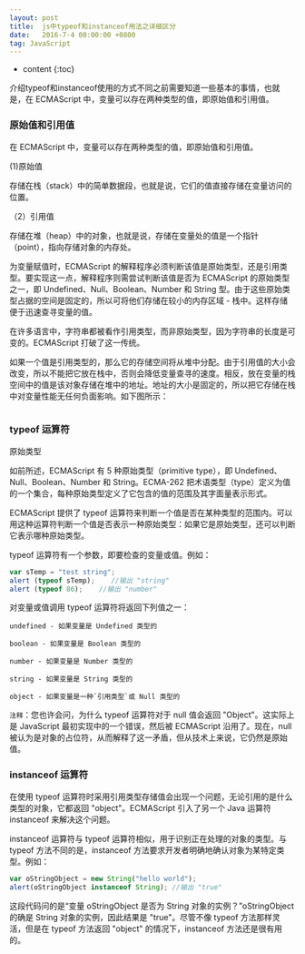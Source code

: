 ```yaml
---
layout: post
title:  js中typeof和instanceof用法之详细区分
date:   2016-7-4 00:00:00 +0800
tag: JavaScript 
---
```

* content
{:toc}
<!-- more -->

介绍typeof和instanceof使用的方式不同之前需要知道一些基本的事情，也就是，在 ECMAScript 中，变量可以存在两种类型的值，即原始值和引用值。

### 原始值和引用值

在 ECMAScript 中，变量可以存在两种类型的值，即原始值和引用值。

(1)原始值

存储在栈（stack）中的简单数据段，也就是说，它们的值直接存储在变量访问的位置。

（2）引用值

存储在堆（heap）中的对象，也就是说，存储在变量处的值是一个指针（point），指向存储对象的内存处。

为变量赋值时，ECMAScript 的解释程序必须判断该值是原始类型，还是引用类型。要实现这一点，解释程序则需尝试判断该值是否为 ECMAScript 的原始类型之一，即 Undefined、Null、Boolean、Number 和 String 型。由于这些原始类型占据的空间是固定的，所以可将他们存储在较小的内存区域 - 栈中。这样存储便于迅速查寻变量的值。

在许多语言中，字符串都被看作引用类型，而非原始类型，因为字符串的长度是可变的。ECMAScript 打破了这一传统。

如果一个值是引用类型的，那么它的存储空间将从堆中分配。由于引用值的大小会改变，所以不能把它放在栈中，否则会降低变量查寻的速度。相反，放在变量的栈空间中的值是该对象存储在堆中的地址。地址的大小是固定的，所以把它存储在栈中对变量性能无任何负面影响。如下图所示：

<img  src="{{ '/styles/images/javascript/02.jpg' | prepend: site.baseurl }}" alt="" />

### typeof 运算符

原始类型

如前所述，ECMAScript 有 5 种原始类型（primitive type），即 Undefined、Null、Boolean、Number 和 String。ECMA-262 把术语类型（type）定义为值的一个集合，每种原始类型定义了它包含的值的范围及其字面量表示形式。

ECMAScript 提供了 typeof 运算符来判断一个值是否在某种类型的范围内。可以用这种运算符判断一个值是否表示一种原始类型：如果它是原始类型，还可以判断它表示哪种原始类型。

typeof 运算符有一个参数，即要检查的变量或值。例如：

```js
var sTemp = "test string";
alert (typeof sTemp);    //输出 "string"
alert (typeof 86);    //输出 "number"
```

对变量或值调用 typeof 运算符将返回下列值之一：

```
undefined - 如果变量是 Undefined 类型的

boolean - 如果变量是 Boolean 类型的

number - 如果变量是 Number 类型的

string - 如果变量是 String 类型的

object - 如果变量是一种`引用类型`或 Null 类型的
```

`注释`：您也许会问，为什么 typeof 运算符对于 null 值会返回 "Object"。这实际上是 JavaScript 最初实现中的一个错误，然后被 ECMAScript 沿用了。现在，null 被认为是对象的占位符，从而解释了这一矛盾，但从技术上来说，它仍然是原始值。

### instanceof 运算符

在使用 typeof 运算符时采用引用类型存储值会出现一个问题，无论引用的是什么类型的对象，它都返回 "object"。ECMAScript 引入了另一个 Java 运算符 instanceof 来解决这个问题。

instanceof 运算符与 typeof 运算符相似，用于识别正在处理的对象的类型。与 typeof 方法不同的是，instanceof 方法要求开发者明确地确认对象为某特定类型。例如：

```js
var oStringObject = new String("hello world");
alert(oStringObject instanceof String);	//输出 "true"
```

这段代码问的是“变量 oStringObject 是否为 String 对象的实例？”oStringObject 的确是 String 对象的实例，因此结果是 "true"。尽管不像 typeof 方法那样灵活，但是在 typeof 方法返回 "object" 的情况下，instanceof 方法还是很有用的。